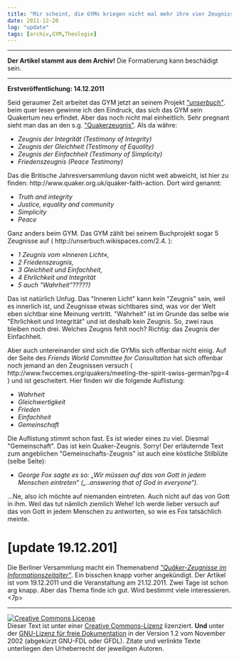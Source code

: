 ```yaml
---
title: "Mir scheint, die GYMs kriegen nicht mal mehr ihre vier Zeugnisse zusammen. [update 19.12.201]"
date: 2011-12-20
log: "update"
tags: [archiv,GYM,Theologie]
---
```

<hr><b>Der Artikel stammt aus dem Archiv!</b> Die Formatierung kann beschädigt sein.<hr>

<b>Erstveröffentlichung: 14.12.2011</b>

<p>Seid geraumer Zeit arbeitet das GYM jetzt an seinem Projekt <a href="http://unserbuch.wikispaces.com/"><i>"unserbuch"</i></a>. beim quer lesen gewinne ich den Eindruck, das sich das GYM sein Quakertum neu erfindet. Aber das noch nicht mal einheitlich. Sehr pregnant sieht man das an den s.g. <a href="http://de.wikipedia.org/wiki/Qu%C3%A4kerzeugnis">"Quakerzeugnis"</a>. Als da währe:</p>
<!--break-->
<ul>
<li><i>Zeugnis der Integrität (Testimony of Integrity)</i></li>
<li><i>Zeugnis der  Gleichheit (Testimony of Equality)</i></li>
<li><i>Zeugnis der Einfachheit (Testimony of Simplicity)</i></li>
<li><i>Friedenszeugnis (Peace Testimony)</i></li>
</ul>

<p>Das die Britische Jahresversammlung davon nicht weit abweicht, ist hier zu finden: http://www.quaker.org.uk/quaker-faith-action. Dort wird genannt:

<ul>
<li><i>Truth and integrity</i></li>
<li><i>Justice, equality and community</i></li>
<li><i>Simplicity</i></li>
<li><i>Peace</i></li>
</ul>
</p>

<p>Ganz anders beim GYM. Das GYM zählt bei seinem Buchprojekt sogar 5 Zeugnisse auf ( http://unserbuch.wikispaces.com/2.4. ):

<ul>
<li><i>1 Zeugnis vom »Inneren Licht«,</i></li>
<li><i>2 Friedenszeugnis,</i></li>
<li><i>3 Gleichheit und Einfachheit,</i></li>
<li><i>4 Ehrlichkeit und Integrität</i></li>
<li><i>5 auch "Wahrheit"?????)</i></li>
</ul>

Das ist natürlich Unfug. Das "Inneren Licht" kann kein "Zeugnis" sein, weil es innerlich ist, und Zeugnisse etwas sichtbares sind, was vor der Welt eben sichtbar eine Meinung vertritt. "Wahrheit" ist im Grunde das selbe wie "Ehrlichkeit und Integrität" und ist deshalb kein Zeugnis. So, zwei raus bleiben noch drei. Welches Zeugnis fehlt noch? Richtig: das Zeugnis der Einfachheit.
</p>

<p>Aber auch untereinander sind sich die GYMis sich offenbar nicht einig. Auf der Seite des <i>Friends World Committee for Consultation</i> hat sich offenbar noch jemand an den Zeugnissen versuch ( http://www.fwccemes.org/quakers/meeting-the-spirit-swiss-german?pg=4 ) und ist gescheitert. Hier finden wir die folgende Auflistung:

<ul>
<li><i>Wahrheit</i></li>
<li><i>Gleichwertigkeit</i></li>
<li><i>Frieden</i></li>
<li><i>Einfachheit</i></li>
<li><i>Gemeinschaft</i></li>
</ul>

Die Auflistung stimmt schon fast. Es ist wieder eines zu viel. Diesmal "Gemeinschaft". Das ist kein Quaker-Zeugnis. Sorry! Der erläuternde Text zum angeblichen "Gemeinschafts-Zeugnis" ist auch eine köstliche Stilblüte (selbe Seite):

<ul>
<li><i>George Fox sagte es so: „Wir müssen auf das von Gott in jedem Menschen eintreten“ („..answering that of God in everyone“). </i></li>
</ul>

...Ne, also ich möchte auf niemanden eintreten. Auch nicht auf das von Gott in ihm. Weil das tut nämlich ziemlich Wehe! Ich werde lieber versuch auf das von Gott in jedem Menschen zu antworten, so wie es Fox tatsächlich meinte.

<h1>[update 19.12.201]</h1>
<p>Die Berliner Versammlung macht ein Themenabend <i><a href="http://quaekerberlin.wordpress.com/2011/12/19/quaker-zeugnisse-im-informationszeitalter/">"Quäker-Zeugnisse im Informationszeitalter"</a></i>. Ein bisschen knapp vorher angekündigt. Der Artikel ist vom 19.12.2011 und die Veranstaltung am 21.12.2011. Zwei Tage ist schon arg knapp. Aber das Thema finde ich gut. Wird bestimmt viele interessieren.<7p>

<hr />
<p><a href="http://creativecommons.org/licenses/by-sa/3.0/de/" rel="license"><img src="http://i.creativecommons.org/l/by-sa/3.0/de/88x31.png" style="border-width: 0pt;" alt="Creative Commons License" /></a><br />
Dieser <span rel="dc:type" href="http://purl.org/dc/dcmitype/Text" xmlns:dc="http://purl.org/dc/elements/1.1/">Text</span> ist unter einer <a href="http://creativecommons.org/licenses/by-sa/3.0/de/" rel="license">Creative Commons-Lizenz</a> lizenziert. <b>Und</b> unter der <a href="http://de.wikipedia.org/wiki/GFDL">GNU-Lizenz f&uuml;r freie Dokumentation</a> in der Version 1.2 vom November 2002 (abgek&uuml;rzt GNU-FDL oder GFDL). Zitate und verlinkte Texte unterliegen den Urheberrecht der jeweiligen Autoren.</p>


